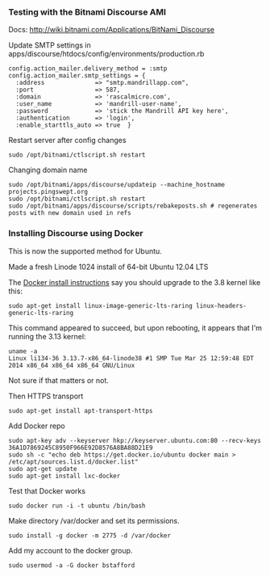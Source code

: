 ### Testing with the Bitnami Discourse AMI ###

Docs: http://wiki.bitnami.com/Applications/BitNami_Discourse

Update SMTP settings in apps/discourse/htdocs/config/environments/production.rb

    config.action_mailer.delivery_method = :smtp
    config.action_mailer.smtp_settings = {
      :address              => "smtp.mandrillapp.com",
      :port                 => 587,
      :domain               => 'rascalmicro.com',
      :user_name            => 'mandrill-user-name',
      :password             => 'stick the Mandrill API key here',
      :authentication       => 'login',
      :enable_starttls_auto => true  }

Restart server after config changes

    sudo /opt/bitnami/ctlscript.sh restart

Changing domain name

    sudo /opt/bitnami/apps/discourse/updateip --machine_hostname projects.pingswept.org
    sudo /opt/bitnami/ctlscript.sh restart
    sudo /opt/bitnami/apps/discourse/scripts/rebakeposts.sh # regenerates posts with new domain used in refs

### Installing Discourse using Docker ###

This is now the supported method for Ubuntu.

Made a fresh Linode 1024 install of 64-bit Ubuntu 12.04 LTS

The [Docker install instructions][1] say you should upgrade to the 3.8 kernel like this:

    sudo apt-get install linux-image-generic-lts-raring linux-headers-generic-lts-raring

This command appeared to succeed, but upon rebooting, it appears that I'm running the 3.13 kernel:

    uname -a
    Linux li134-36 3.13.7-x86_64-linode38 #1 SMP Tue Mar 25 12:59:48 EDT 2014 x86_64 x86_64 x86_64 GNU/Linux

Not sure if that matters or not.

Then HTTPS transport

    sudo apt-get install apt-transport-https

Add Docker repo

    sudo apt-key adv --keyserver hkp://keyserver.ubuntu.com:80 --recv-keys 36A1D7869245C8950F966E92D8576A8BA88D21E9
    sudo sh -c "echo deb https://get.docker.io/ubuntu docker main > /etc/apt/sources.list.d/docker.list"
    sudo apt-get update
    sudo apt-get install lxc-docker

Test that Docker works

    sudo docker run -i -t ubuntu /bin/bash

Make directory /var/docker and set its permissions.

    sudo install -g docker -m 2775 -d /var/docker

Add my account to the docker group.

    sudo usermod -a -G docker bstafford

[1]: http://docs.docker.io/en/latest/installation/ubuntulinux/
